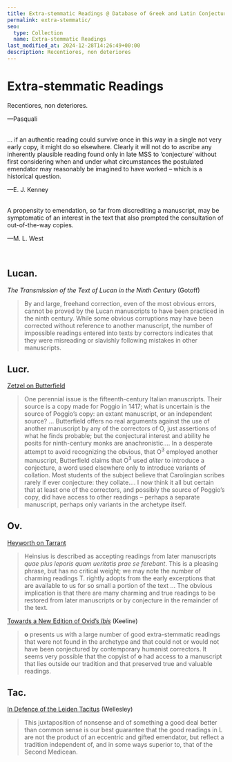 ```yaml
---
title: Extra‐stemmatic Readings @ Database of Greek and Latin Conjectural Emendations Attested in MSS
permalink: extra-stemmatic/
seo:
  type: Collection
  name: Extra‐stemmatic Readings
last_modified_at: 2024-12-28T14:26:49+00:00
description: Recentiores, non deteriores
---
```

# Extra‐stemmatic Readings

Recentiores, non deteriores.
<p class="text-right">—Pasquali</p>

&nbsp;  
… if an authentic reading could survive once in this way in a single not very early copy, it might do so elsewhere. Clearly it will not do to ascribe any inherently plausible reading found only in late MSS to ‘conjecture’ without first considering when and under what circumstances the postulated emendator may reasonably be imagined to have worked – which is a historical question.
<p class="text-right">—E. J. Kenney</p>

&nbsp;  
A propensity to emendation, so far from discrediting a manuscript, may be symptomatic of an interest in the text that also prompted the consultation of out-of-the-way copies.
<p class="text-right">—M. L. West</p>

&nbsp;  
## Lucan.
_The Transmission of the Text of Lucan in the Ninth Century_ (Gotoff)

> By and large, freehand correction, even of the most obvious errors, cannot be proved by the Lucan manuscripts to have been practiced in the ninth century. While some obvious corruptions may have been corrected without reference to another manuscript, the number of impossible readings entered into texts by correctors indicates that they were misreading or slavishly following mistakes in other manuscripts.

## Lucr.
[Zetzel on Butterfield](https://doi.org/10.1353/ajp.2015.0023)

> One perennial issue is the fifteenth-century Italian manuscripts. Their source is a copy made for Poggio in 1417; what is uncertain is the source of Poggio’s copy: an extant manuscript, or an independent source? … Butterfield offers no real arguments against the use of another manuscript by any of the correctors of O, just assertions of what he finds probable; but the conjectural interest and ability he posits for ninth-century monks are anachronistic.… In a desperate attempt to avoid recognizing the obvious, that O<sup>3</sup> employed another manuscript, Butterfield claims that O<sup>3</sup> used _aliter_ to introduce a conjecture, a word used elsewhere only to introduce variants of collation. Most students of the subject believe that Carolingian scribes rarely if ever conjecture: they collate.… I now think it all but certain that at least one of the correctors, and possibly the source of Poggio’s copy, did have access to other readings – perhaps a separate manuscript, perhaps only variants in the archetype itself.

## Ov.
[Heyworth on Tarrant](https://www.jstor.org/stable/4497439)

> Heinsius is described as accepting readings from later manuscripts _quae plus leporis quam ueritatis prae se ferebant_. This is a pleasing phrase, but has no critical weight; we may note the number of charming readings T. rightly adopts from the early excerptions that are available to us for so small a portion of the text … The obvious implication is that there are many charming and true readings to be restored from later manuscripts or by conjecture in the remainder of the text.

[Towards a New Edition of Ovid’s _Ibis_](https://www.jstor.org/stable/26360789) (Keeline)

> **o** presents us with a large number of good extra-stemmatic readings that were not found in the archetype and that could not or would not have been conjectured by contemporary humanist correctors. It seems very possible that the copyist of **o** had access to a manuscript that lies outside our tradition and that preserved true and valuable readings.

## Tac.
[In Defence of the Leiden Tacitus](http://www.rhm.uni-koeln.de/110/Wellesley.pdf) (Wellesley)

> This juxtaposition of nonsense and of something a good deal better than common sense is our best guarantee that the good readings in L are not the product of an eccentric and gifted emendator, but reflect a tradition independent of, and in some ways superior to, that of the Second Medicean.

